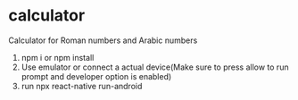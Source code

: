 # calculator
Calculator for Roman numbers and Arabic numbers
1. npm i  or npm install
2. Use emulator or connect a actual device(Make sure to press allow to run prompt and developer option is enabled)
3. run npx react-native run-android
